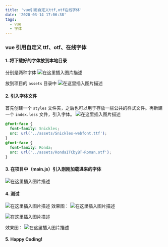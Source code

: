 ```yaml
---
title: 'vue引用自定义ttf,otf在线字体'
date: '2020-03-14 17:06:38'
tags:
  - vue
  - 字体
---
```


### vue 引用自定义 ttf、otf、在线字体

#### 1. 将下载好的字体放到本地目录

分别是两种字体
![在这里插入图片描述](https://chatflow-files-cdn-1256085166.file.myqcloud.com/2018101123140241.png)

放到项目的 `assets` 目录中
![在这里插入图片描述](https://chatflow-files-cdn-1256085166.file.myqcloud.com/20181011231505484.png)

#### 2. 引入字体文件

首先创建一个 `styles` 文件夹，之后也可以用于存放一些公共的样式文件。再新建一个 `index.less` 文件，引入字体。
![在这里插入图片描述](https://chatflow-files-cdn-1256085166.file.myqcloud.com/20181011232447610.png)

```css
@font-face {
  font-family: Snickles;
  src: url('../assets/Snickles-webfont.ttf');
}
@font-face {
  font-family: Ronda;
  src: url('../assets/RondaITCbyBT-Roman.otf');
}
```

#### 3. 在项目中（main.js）引入刚刚加载进来的字体

![在这里插入图片描述](https://chatflow-files-cdn-1256085166.file.myqcloud.com/20181011232048180.png)

#### 4. 测试

![在这里插入图片描述](https://chatflow-files-cdn-1256085166.file.myqcloud.com/20181011232301318.png)
效果图：
![在这里插入图片描述](https://chatflow-files-cdn-1256085166.file.myqcloud.com/20181011232355373.png)

![在这里插入图片描述](https://chatflow-files-cdn-1256085166.file.myqcloud.com/20181011232510368.png)

效果图：
![在这里插入图片描述](https://chatflow-files-cdn-1256085166.file.myqcloud.com/20181011232534170.png)

#### 5. Happy Coding!
